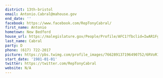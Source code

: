 ```yaml
---
district: 13th-bristol
email: Antonio.Cabral@mahouse.gov
end_date: ''
facebook: https://www.facebook.com/RepTonyCabral/
first_name: Antonio
hometown: New Bedford
house_url: https://malegislature.gov/People/Profile/AFC1?fbclid=IwAR1FgRjNg-Q3tpgHyZyoFTk5faX5OChiGTcQx5dGHgNlO5ALkkuKIqU69l0
last_name: Cabral
party: D
phone: (617) 722-2017
picture: https://pbs.twimg.com/profile_images/766289137196490752/6RVoR1ug_400x400.jpg
start_date: '1981-01-01'
twitter: https://twitter.com/RepTonyCabral
website: N/A
---
```

